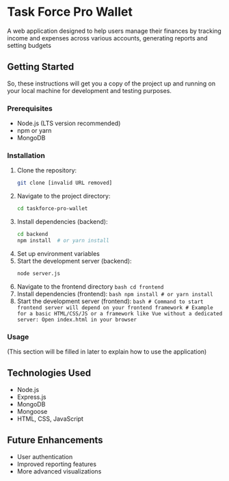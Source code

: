 # Task Force Pro Wallet
A web application designed to help users manage their finances by tracking income and expenses across various accounts, generating reports and setting budgets
## Getting Started

So, these instructions will get you a copy of the project up and running on your local machine for development and testing purposes.

### Prerequisites

*   Node.js (LTS version recommended)
*   npm or yarn
*   MongoDB

### Installation

1.  Clone the repository:
    ```bash
    git clone [invalid URL removed]
    ```
2.  Navigate to the project directory:
    ```bash
    cd taskforce-pro-wallet
    ```
3.  Install dependencies (backend):
    ```bash
    cd backend
    npm install  # or yarn install
    ```
4. Set up environment variables
5. Start the development server (backend):
    ```bash
    node server.js
    ```
6. Navigate to the frontend directory
        ```bash
        cd frontend
        ```
7. Install dependencies (frontend):
        ```bash
        npm install # or yarn install
        ```
8. Start the development server (frontend):
        ```bash
        # Command to start frontend server will depend on your frontend framework
        # Example for a basic HTML/CSS/JS or a framework like Vue without a dedicated server: Open index.html in your browser
        ```

### Usage

(This section will be filled in later to explain how to use the application)

## Technologies Used

*   Node.js
*   Express.js
*   MongoDB
*   Mongoose
*   HTML, CSS, JavaScript

## Future Enhancements

*   User authentication
*   Improved reporting features
*   More advanced visualizations
